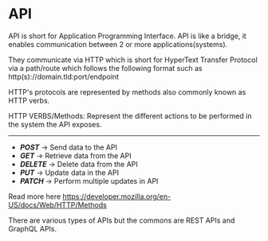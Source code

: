# API 
API is short for Application Programming Interface.
API is like a bridge, it enables communication between 2 or more applications(systems).

They communicate via HTTP which is short for HyperText Transfer Protocol via a path/route which follows the following format such as http(s)://domain.tld:port/endpoint

HTTP's protocols are represented by methods also commonly known as HTTP verbs.

HTTP VERBS/Methods: Represent the different actions to be performed in the system the API exposes.

------
- ***POST*** -> Send data to the API
- ***GET*** -> Retrieve data from the API
- ***DELETE*** -> Delete data from the API
- ***PUT*** -> Update data in the API
- ***PATCH*** -> Perform multiple updates in API

Read more here https://developer.mozilla.org/en-US/docs/Web/HTTP/Methods


There are various types of APIs but the commons are REST APIs and GraphQL APIs.

